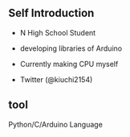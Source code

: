 ## Self Introduction
- N High School Student

- developing libraries of Arduino

- Currently making CPU myself

- Twitter (@kiuchi2154)

## tool
Python/C/Arduino Language
